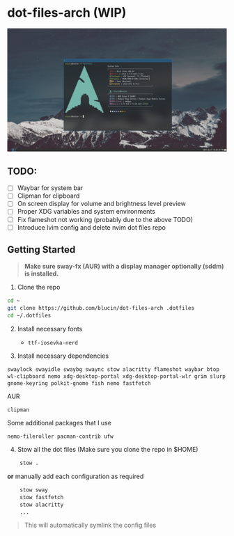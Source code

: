 # dot-files-arch (WIP)

![homescreen-screenshot](./assets/screenshot.png)

## TODO: 
- [ ] Waybar for system bar
- [ ] Clipman for clipboard
- [ ] On screen display for volume and brightness level preview
- [ ] Proper XDG variables and system environments
- [ ] Fix flameshot not working (probably due to the above TODO)
- [ ] Introduce lvim config and delete nvim dot files repo

## Getting Started

> **Make sure sway-fx (AUR) with a display manager optionally (sddm) is installed.**

1. Clone the repo

```bash
cd ~
git clone https://github.com/blucin/dot-files-arch .dotfiles
cd ~/.dotfiles
```

2. Install necessary fonts
    - `ttf-iosevka-nerd`

3. Install necessary dependencies

```
swaylock swayidle swaybg swaync stow alacritty flameshot waybar btop wl-clipboard nemo xdg-desktop-portal xdg-desktop-portal-wlr grim slurp gnome-keyring polkit-gnome fish nemo fastfetch
```

AUR

```
clipman
```

Some additional packages that I use

```
nemo-fileroller pacman-contrib ufw 
```

4. Stow all the dot files (Make sure you clone the repo in $HOME)

```bash
    stow .
```

**or** manually add each configuration as required

```bash
    stow sway
    stow fastfetch
    stow alacritty
    ...
```

> This will automatically symlink the config files

